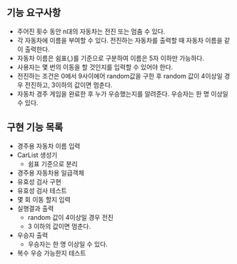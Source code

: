 ## 기능 요구사항

- 주어진 횟수 동안 n대의 자동차는 전진 또는 멈춤 수 있다.
- 각 자동차에 이름을 부여할 수 있다. 전진하는 자동차를 출력할 때 자동차 이름을 같이 출력한다.
- 자동차 이름은 쉼표(,)를 기준으로 구분하여 이름은 5자 이하만 가능하다.
- 사용자는 몇 번의 이동을 할 것인지를 입력할 수 있어야 한다.
- 전진하는 조건은 0에서 9사이에어 random값을 구한 후 random 값이 4이상일 경우 전진하고, 3이하의 값이면 멈춘다.
- 자동차 경주 게임을 완료한 후 누가 우승했는지를 알려준다. 우승자는 한 명 이상일 수 있다.



## 구현 기능 목록

- 경주용 자동차 이름 입력 
- CarList 생성기
  - 쉼표 기준으로 분리
- 경주용 자동차용 일급객체
- 유효성 검사 구현
- 유효성 검사 테스트
- 몇 회 이동 할지 입력
- 실행결과 출력
  - random 값이 4이상일 경우 전진 
  - 3 이하의 값이면 멈춘다.
- 우승자 출력
  - 우승자는 한 명 이상일 수 있다.
- 복수 우승 가능한지 테스트